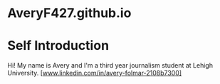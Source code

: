 # AveryF427.github.io
# Self Introduction
Hi! My name is Avery and I'm a third year journalism student at Lehigh University.
[www.linkedin.com/in/avery-folmar-2108b7300]
